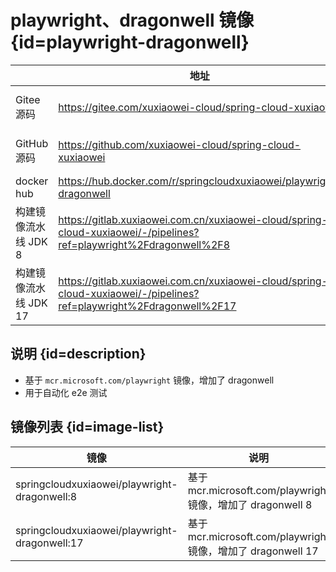 # playwright、dragonwell 镜像 {id=playwright-dragonwell}

|                | 地址                                                                                                                  | 说明                                                      |
|----------------|---------------------------------------------------------------------------------------------------------------------|---------------------------------------------------------|
| Gitee 源码       | https://gitee.com/xuxiaowei-cloud/spring-cloud-xuxiaowei                                                            | `playwright/dragonwell/8`、`playwright/dragonwell/17` 分支 |
| GitHub 源码      | https://github.com/xuxiaowei-cloud/spring-cloud-xuxiaowei                                                           | `playwright/dragonwell/8`、`playwright/dragonwell/17` 分支 |
| docker hub     | https://hub.docker.com/r/springcloudxuxiaowei/playwright-dragonwell                                                 |                                                         |
| 构建镜像流水线 JDK 8  | https://gitlab.xuxiaowei.com.cn/xuxiaowei-cloud/spring-cloud-xuxiaowei/-/pipelines?ref=playwright%2Fdragonwell%2F8  | `playwright/dragonwell/8` 分支                            |
| 构建镜像流水线 JDK 17 | https://gitlab.xuxiaowei.com.cn/xuxiaowei-cloud/spring-cloud-xuxiaowei/-/pipelines?ref=playwright%2Fdragonwell%2F17 | `playwright/dragonwell/17` 分支                           |

## 说明 {id=description}

- 基于 `mcr.microsoft.com/playwright` 镜像，增加了 dragonwell
- 用于自动化 e2e 测试

## 镜像列表 {id=image-list}

| 镜像                                            | 说明                                                   |
|-----------------------------------------------|------------------------------------------------------|
| springcloudxuxiaowei/playwright-dragonwell:8  | 基于 mcr.microsoft.com/playwright 镜像，增加了 dragonwell 8  |
| springcloudxuxiaowei/playwright-dragonwell:17 | 基于 mcr.microsoft.com/playwright 镜像，增加了 dragonwell 17 |

<style>

._image_springcloudxuxiaowei_playwright-dragonwell #playwright-dragonwell + table tr th:nth-child(1), 
._image_springcloudxuxiaowei_playwright-dragonwell #playwright-dragonwell + table tr td:nth-child(1) {
    min-width: 166px;
}

._image_springcloudxuxiaowei_playwright-dragonwell #playwright-dragonwell + table tr th:nth-child(2), 
._image_springcloudxuxiaowei_playwright-dragonwell #playwright-dragonwell + table tr td:nth-child(2) {
    min-width: 865px;
}

._image_springcloudxuxiaowei_playwright-dragonwell #playwright-dragonwell + table tr th:nth-child(3), 
._image_springcloudxuxiaowei_playwright-dragonwell #playwright-dragonwell + table tr td:nth-child(3) {
    min-width: 405px;
}

._image_springcloudxuxiaowei_playwright-dragonwell #image-list + table tr th:nth-child(1), 
._image_springcloudxuxiaowei_playwright-dragonwell #image-list + table tr td:nth-child(1) {
    min-width: 340px;
}

._image_springcloudxuxiaowei_playwright-dragonwell #image-list + table tr th:nth-child(2), 
._image_springcloudxuxiaowei_playwright-dragonwell #image-list + table tr td:nth-child(2) {
    min-width: 435px;
}

</style>